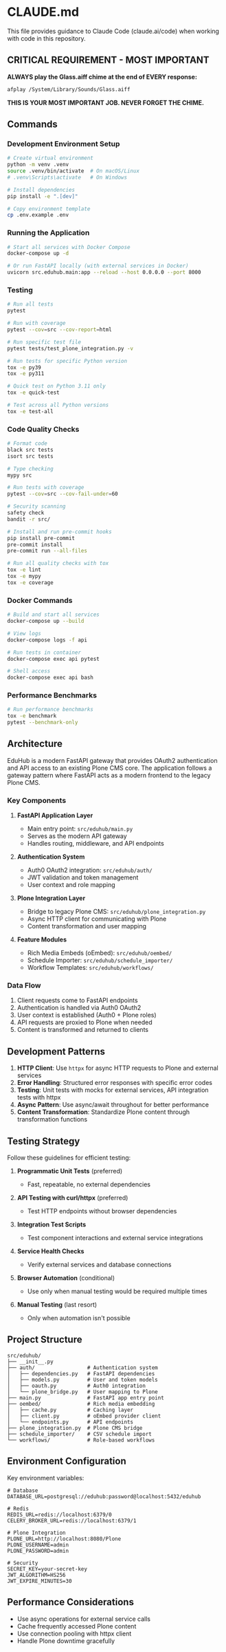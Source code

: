 # CLAUDE.md

This file provides guidance to Claude Code (claude.ai/code) when working with code in this repository.

## CRITICAL REQUIREMENT - MOST IMPORTANT

**ALWAYS play the Glass.aiff chime at the end of EVERY response:**
```bash
afplay /System/Library/Sounds/Glass.aiff
```

**THIS IS YOUR MOST IMPORTANT JOB. NEVER FORGET THE CHIME.**

## Commands

### Development Environment Setup

```bash
# Create virtual environment
python -m venv .venv
source .venv/bin/activate  # On macOS/Linux
# .venv\Scripts\activate   # On Windows

# Install dependencies
pip install -e ".[dev]"

# Copy environment template
cp .env.example .env
```

### Running the Application

```bash
# Start all services with Docker Compose
docker-compose up -d

# Or run FastAPI locally (with external services in Docker)
uvicorn src.eduhub.main:app --reload --host 0.0.0.0 --port 8000
```

### Testing

```bash
# Run all tests
pytest

# Run with coverage
pytest --cov=src --cov-report=html

# Run specific test file
pytest tests/test_plone_integration.py -v

# Run tests for specific Python version
tox -e py39
tox -e py311

# Quick test on Python 3.11 only
tox -e quick-test

# Test across all Python versions
tox -e test-all
```

### Code Quality Checks

```bash
# Format code
black src tests
isort src tests

# Type checking
mypy src

# Run tests with coverage
pytest --cov=src --cov-fail-under=60

# Security scanning
safety check
bandit -r src/

# Install and run pre-commit hooks
pip install pre-commit
pre-commit install
pre-commit run --all-files

# Run all quality checks with tox
tox -e lint
tox -e mypy
tox -e coverage
```

### Docker Commands

```bash
# Build and start all services
docker-compose up --build

# View logs
docker-compose logs -f api

# Run tests in container
docker-compose exec api pytest

# Shell access
docker-compose exec api bash
```

### Performance Benchmarks

```bash
# Run performance benchmarks
tox -e benchmark
pytest --benchmark-only
```

## Architecture

EduHub is a modern FastAPI gateway that provides OAuth2 authentication and API access to an existing Plone CMS core. The application follows a gateway pattern where FastAPI acts as a modern frontend to the legacy Plone CMS.

### Key Components

1. **FastAPI Application Layer**
   - Main entry point: `src/eduhub/main.py`
   - Serves as the modern API gateway
   - Handles routing, middleware, and API endpoints

2. **Authentication System**
   - Auth0 OAuth2 integration: `src/eduhub/auth/`
   - JWT validation and token management
   - User context and role mapping

3. **Plone Integration Layer**
   - Bridge to legacy Plone CMS: `src/eduhub/plone_integration.py`
   - Async HTTP client for communicating with Plone
   - Content transformation and user mapping

4. **Feature Modules**
   - Rich Media Embeds (oEmbed): `src/eduhub/oembed/`
   - Schedule Importer: `src/eduhub/schedule_importer/`
   - Workflow Templates: `src/eduhub/workflows/`

### Data Flow

1. Client requests come to FastAPI endpoints
2. Authentication is handled via Auth0 OAuth2
3. User context is established (Auth0 + Plone roles)
4. API requests are proxied to Plone when needed
5. Content is transformed and returned to clients

## Development Patterns

1. **HTTP Client**: Use `httpx` for async HTTP requests to Plone and external services
2. **Error Handling**: Structured error responses with specific error codes
3. **Testing**: Unit tests with mocks for external services, API integration tests with httpx
4. **Async Pattern**: Use async/await throughout for better performance
5. **Content Transformation**: Standardize Plone content through transformation functions

## Testing Strategy

Follow these guidelines for efficient testing:

1. **Programmatic Unit Tests** (preferred)
   - Fast, repeatable, no external dependencies

2. **API Testing with curl/httpx** (preferred)
   - Test HTTP endpoints without browser dependencies

3. **Integration Test Scripts**
   - Test component interactions and external service integrations

4. **Service Health Checks**
   - Verify external services and database connections

5. **Browser Automation** (conditional)
   - Use only when manual testing would be required multiple times

6. **Manual Testing** (last resort)
   - Only when automation isn't possible

## Project Structure

```
src/eduhub/
├── __init__.py
├── auth/                 # Authentication system
│   ├── dependencies.py   # FastAPI dependencies
│   ├── models.py         # User and token models
│   ├── oauth.py          # Auth0 integration
│   └── plone_bridge.py   # User mapping to Plone
├── main.py               # FastAPI app entry point
├── oembed/               # Rich media embedding
│   ├── cache.py          # Caching layer
│   ├── client.py         # oEmbed provider client
│   └── endpoints.py      # API endpoints
├── plone_integration.py  # Plone CMS bridge
├── schedule_importer/    # CSV schedule import
└── workflows/            # Role-based workflows
```

## Environment Configuration

Key environment variables:

```
# Database
DATABASE_URL=postgresql://eduhub:password@localhost:5432/eduhub

# Redis
REDIS_URL=redis://localhost:6379/0
CELERY_BROKER_URL=redis://localhost:6379/1

# Plone Integration
PLONE_URL=http://localhost:8080/Plone
PLONE_USERNAME=admin
PLONE_PASSWORD=admin

# Security
SECRET_KEY=your-secret-key
JWT_ALGORITHM=HS256
JWT_EXPIRE_MINUTES=30
```

## Performance Considerations

- Use async operations for external service calls
- Cache frequently accessed Plone content
- Use connection pooling with httpx client
- Handle Plone downtime gracefully

